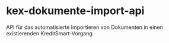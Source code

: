 # kex-dokumente-import-api
API für das automatisierte Importieren von Dokumenten in einen existierenden KreditSmart-Vorgang
